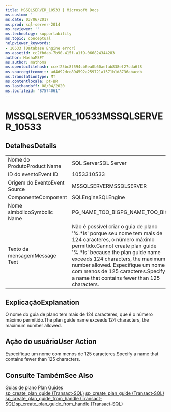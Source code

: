 ```yaml
---
title: MSSQLSERVER_10533 | Microsoft Docs
ms.custom: ''
ms.date: 03/06/2017
ms.prod: sql-server-2014
ms.reviewer: ''
ms.technology: supportability
ms.topic: conceptual
helpviewer_keywords:
- 10533 (Database Engine error)
ms.assetid: cc2fbdab-7b90-415f-a1f9-066824344283
author: MashaMSFT
ms.author: mathoma
ms.openlocfilehash: ccef25bc8f594cb6ea0b60aefab838ef27cda6f8
ms.sourcegitcommit: ad4d92dce894592a259721a1571b1d8736abacdb
ms.translationtype: MT
ms.contentlocale: pt-BR
ms.lasthandoff: 08/04/2020
ms.locfileid: "87574061"
---
```

# <a name="mssqlserver_10533"></a><span data-ttu-id="5004a-102">MSSQLSERVER_10533</span><span class="sxs-lookup"><span data-stu-id="5004a-102">MSSQLSERVER_10533</span></span>
    
## <a name="details"></a><span data-ttu-id="5004a-103">Detalhes</span><span class="sxs-lookup"><span data-stu-id="5004a-103">Details</span></span>  
  
|||  
|-|-|  
|<span data-ttu-id="5004a-104">Nome do Produto</span><span class="sxs-lookup"><span data-stu-id="5004a-104">Product Name</span></span>|<span data-ttu-id="5004a-105">SQL Server</span><span class="sxs-lookup"><span data-stu-id="5004a-105">SQL Server</span></span>|  
|<span data-ttu-id="5004a-106">ID do evento</span><span class="sxs-lookup"><span data-stu-id="5004a-106">Event ID</span></span>|<span data-ttu-id="5004a-107">10533</span><span class="sxs-lookup"><span data-stu-id="5004a-107">10533</span></span>|  
|<span data-ttu-id="5004a-108">Origem do Evento</span><span class="sxs-lookup"><span data-stu-id="5004a-108">Event Source</span></span>|<span data-ttu-id="5004a-109">MSSQLSERVER</span><span class="sxs-lookup"><span data-stu-id="5004a-109">MSSQLSERVER</span></span>|  
|<span data-ttu-id="5004a-110">Componente</span><span class="sxs-lookup"><span data-stu-id="5004a-110">Component</span></span>|<span data-ttu-id="5004a-111">SQLEngine</span><span class="sxs-lookup"><span data-stu-id="5004a-111">SQLEngine</span></span>|  
|<span data-ttu-id="5004a-112">Nome simbólico</span><span class="sxs-lookup"><span data-stu-id="5004a-112">Symbolic Name</span></span>|<span data-ttu-id="5004a-113">PG_NAME_TOO_BIG</span><span class="sxs-lookup"><span data-stu-id="5004a-113">PG_NAME_TOO_BIG</span></span>|  
|<span data-ttu-id="5004a-114">Texto da mensagem</span><span class="sxs-lookup"><span data-stu-id="5004a-114">Message Text</span></span>|<span data-ttu-id="5004a-115">Não é possível criar o guia de plano '%.\*ls' porque seu nome tem mais de 124 caracteres, o número máximo permitido.</span><span class="sxs-lookup"><span data-stu-id="5004a-115">Cannot create plan guide '%.\*ls' because the plan guide name exceeds 124 characters, the maximum number allowed.</span></span> <span data-ttu-id="5004a-116">Especifique um nome com menos de 125 caracteres.</span><span class="sxs-lookup"><span data-stu-id="5004a-116">Specify a name that contains fewer than 125 characters.</span></span>|  
  
## <a name="explanation"></a><span data-ttu-id="5004a-117">Explicação</span><span class="sxs-lookup"><span data-stu-id="5004a-117">Explanation</span></span>  
 <span data-ttu-id="5004a-118">O nome do guia de plano tem mais de 124 caracteres, que é o número máximo permitido.</span><span class="sxs-lookup"><span data-stu-id="5004a-118">The plan guide name exceeds 124 characters, the maximum number allowed.</span></span>  
  
## <a name="user-action"></a><span data-ttu-id="5004a-119">Ação do usuário</span><span class="sxs-lookup"><span data-stu-id="5004a-119">User Action</span></span>  
 <span data-ttu-id="5004a-120">Especifique um nome com menos de 125 caracteres.</span><span class="sxs-lookup"><span data-stu-id="5004a-120">Specify a name that contains fewer than 125 characters.</span></span>  
  
## <a name="see-also"></a><span data-ttu-id="5004a-121">Consulte Também</span><span class="sxs-lookup"><span data-stu-id="5004a-121">See Also</span></span>  
 <span data-ttu-id="5004a-122">[Guias de plano](../performance/plan-guides.md) </span><span class="sxs-lookup"><span data-stu-id="5004a-122">[Plan Guides](../performance/plan-guides.md) </span></span>  
 <span data-ttu-id="5004a-123">[sp_create_plan_guide &#40;Transact-SQL&#41;](/sql/relational-databases/system-stored-procedures/sp-create-plan-guide-transact-sql) </span><span class="sxs-lookup"><span data-stu-id="5004a-123">[sp_create_plan_guide &#40;Transact-SQL&#41;](/sql/relational-databases/system-stored-procedures/sp-create-plan-guide-transact-sql) </span></span>  
 [<span data-ttu-id="5004a-124">sp_create_plan_guide_from_handle &#40;Transact-SQL&#41;</span><span class="sxs-lookup"><span data-stu-id="5004a-124">sp_create_plan_guide_from_handle &#40;Transact-SQL&#41;</span></span>](/sql/relational-databases/system-stored-procedures/sp-create-plan-guide-from-handle-transact-sql)  
  
  
